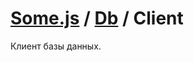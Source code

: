 # [Some.js](http://somejs.org/) / [Db](https://github.com/somejs/some-db/tree/master/lib/Db) / Client

Клиент базы данных.